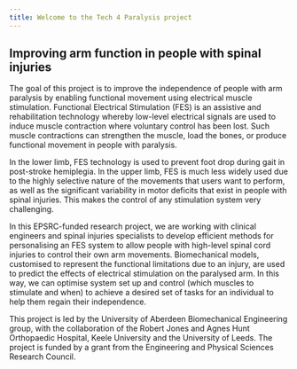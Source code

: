 ```yaml
---
title: Welcome to the Tech 4 Paralysis project
---
```


## Improving arm function in people with spinal injuries

The goal of this project is to improve the independence of people with arm paralysis by enabling functional movement using electrical muscle stimulation. Functional Electrical Stimulation (FES) is an assistive and rehabilitation technology whereby low-level electrical signals are used to induce muscle contraction where voluntary control has been lost. Such muscle contractions can strengthen the muscle, load the bones, or produce functional movement in people with paralysis.

In the lower limb, FES technology is used to prevent foot drop during gait in post-stroke hemiplegia. In the upper limb, FES is much less widely used due to the highly selective nature of the movements that users want to perform, as well as the significant variability in motor deficits that exist in people with spinal injuries. This makes the control of any stimulation system very challenging.

In this EPSRC-funded research project, we are working with clinical engineers and spinal injuries specialists to develop efficient methods for personalising an FES system to allow people with high-level spinal cord injuries to control their own arm movements. Biomechanical models, customised to represent the functional limitations due to an injury, are used to predict the effects of electrical stimulation on the paralysed arm. In this way, we can optimise system set up and control (which muscles to stimulate and when) to achieve a desired set of tasks for an individual to help them regain their independence.

This project is led by the University of Aberdeen Biomechanical Engineering group, with the collaboration of the Robert Jones and Agnes Hunt Orthopaedic Hospital, Keele University and the University of Leeds. The project is funded by a grant from the Engineering and Physical Sciences Research Council.
